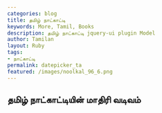 ```yaml
---  
categories: blog  
title: தமிழ் நாட்காட்டி
keywords: More, Tamil, Books  
description: தமிழ் நாட்காட்டி jquery-ui plugin Model
author: Tamilan  
layout: Ruby  
tags:     
- நாட்காட்டி
permalink: datepicker_ta  
featured: /images/noolkal_96_6.png  
---  
```

## தமிழ் நாட்காட்டியின் மாதிரி வடிவம்

<div id="datepicker_ta"></div>

<script>
$(function(){

$( "#datepicker_ta" ).datepicker({
	inline: true
});

});
</script>